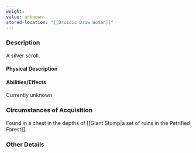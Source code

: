 ```yaml
---
weight: 
value: unknown
stored-location: "[[Druidic Drow Woman]]"
---
```


### Description

A silver scroll.

#### Physical Description

#### Abilities/Effects

Currently unknown

### Circumstances of Acquisition

Found in a chest in the depths of [[Giant Stump|a set of ruins in the Petrified Forest]].

### Other Details
